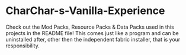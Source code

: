 # CharChar-s-Vanilla-Experience
Check out the Mod Packs, Resource Packs &amp; Data Packs used in this projects in the README file! This comes just like a program and can be uninstalled after, other then the independent fabric installer, that is your responsibility. 
